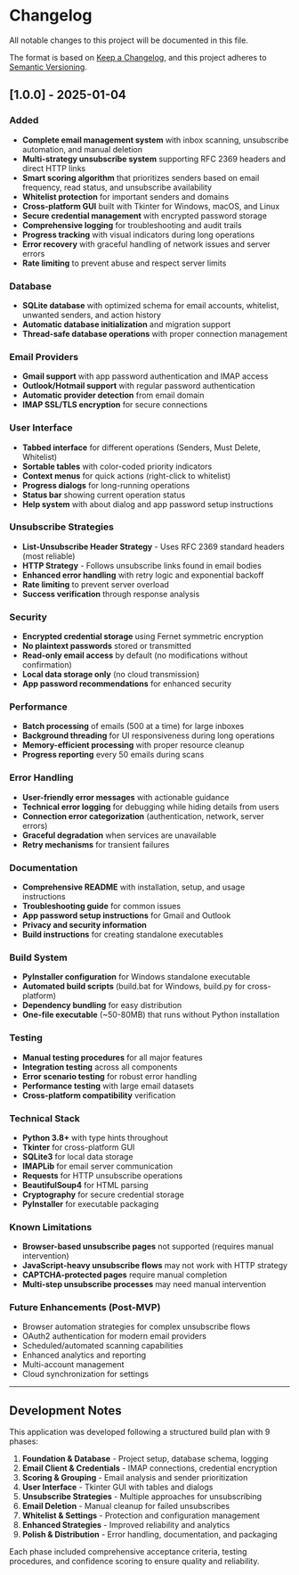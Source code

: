 # Changelog

All notable changes to this project will be documented in this file.

The format is based on [Keep a Changelog](https://keepachangelog.com/en/1.0.0/),
and this project adheres to [Semantic Versioning](https://semver.org/spec/v2.0.0.html).

## [1.0.0] - 2025-01-04

### Added
- **Complete email management system** with inbox scanning, unsubscribe automation, and manual deletion
- **Multi-strategy unsubscribe system** supporting RFC 2369 headers and direct HTTP links
- **Smart scoring algorithm** that prioritizes senders based on email frequency, read status, and unsubscribe availability
- **Whitelist protection** for important senders and domains
- **Cross-platform GUI** built with Tkinter for Windows, macOS, and Linux
- **Secure credential management** with encrypted password storage
- **Comprehensive logging** for troubleshooting and audit trails
- **Progress tracking** with visual indicators during long operations
- **Error recovery** with graceful handling of network issues and server errors
- **Rate limiting** to prevent abuse and respect server limits

### Database
- **SQLite database** with optimized schema for email accounts, whitelist, unwanted senders, and action history
- **Automatic database initialization** and migration support
- **Thread-safe database operations** with proper connection management

### Email Providers
- **Gmail support** with app password authentication and IMAP access
- **Outlook/Hotmail support** with regular password authentication
- **Automatic provider detection** from email domain
- **IMAP SSL/TLS encryption** for secure connections

### User Interface
- **Tabbed interface** for different operations (Senders, Must Delete, Whitelist)
- **Sortable tables** with color-coded priority indicators
- **Context menus** for quick actions (right-click to whitelist)
- **Progress dialogs** for long-running operations
- **Status bar** showing current operation status
- **Help system** with about dialog and app password setup instructions

### Unsubscribe Strategies
- **List-Unsubscribe Header Strategy** - Uses RFC 2369 standard headers (most reliable)
- **HTTP Strategy** - Follows unsubscribe links found in email bodies
- **Enhanced error handling** with retry logic and exponential backoff
- **Rate limiting** to prevent server overload
- **Success verification** through response analysis

### Security
- **Encrypted credential storage** using Fernet symmetric encryption
- **No plaintext passwords** stored or transmitted
- **Read-only email access** by default (no modifications without confirmation)
- **Local data storage only** (no cloud transmission)
- **App password recommendations** for enhanced security

### Performance
- **Batch processing** of emails (500 at a time) for large inboxes
- **Background threading** for UI responsiveness during long operations
- **Memory-efficient processing** with proper resource cleanup
- **Progress reporting** every 50 emails during scans

### Error Handling
- **User-friendly error messages** with actionable guidance
- **Technical error logging** for debugging while hiding details from users
- **Connection error categorization** (authentication, network, server errors)
- **Graceful degradation** when services are unavailable
- **Retry mechanisms** for transient failures

### Documentation
- **Comprehensive README** with installation, setup, and usage instructions
- **Troubleshooting guide** for common issues
- **App password setup instructions** for Gmail and Outlook
- **Privacy and security information**
- **Build instructions** for creating standalone executables

### Build System
- **PyInstaller configuration** for Windows standalone executable
- **Automated build scripts** (build.bat for Windows, build.py for cross-platform)
- **Dependency bundling** for easy distribution
- **One-file executable** (~50-80MB) that runs without Python installation

### Testing
- **Manual testing procedures** for all major features
- **Integration testing** across all components
- **Error scenario testing** for robust error handling
- **Performance testing** with large email datasets
- **Cross-platform compatibility** verification

### Technical Stack
- **Python 3.8+** with type hints throughout
- **Tkinter** for cross-platform GUI
- **SQLite3** for local data storage
- **IMAPLib** for email server communication
- **Requests** for HTTP unsubscribe operations
- **BeautifulSoup4** for HTML parsing
- **Cryptography** for secure credential storage
- **PyInstaller** for executable packaging

### Known Limitations
- **Browser-based unsubscribe pages** not supported (requires manual intervention)
- **JavaScript-heavy unsubscribe flows** may not work with HTTP strategy
- **CAPTCHA-protected pages** require manual completion
- **Multi-step unsubscribe processes** may need manual intervention

### Future Enhancements (Post-MVP)
- Browser automation strategies for complex unsubscribe flows
- OAuth2 authentication for modern email providers
- Scheduled/automated scanning capabilities
- Enhanced analytics and reporting
- Multi-account management
- Cloud synchronization for settings

---

## Development Notes

This application was developed following a structured build plan with 9 phases:

1. **Foundation & Database** - Project setup, database schema, logging
2. **Email Client & Credentials** - IMAP connections, credential encryption
3. **Scoring & Grouping** - Email analysis and sender prioritization
4. **User Interface** - Tkinter GUI with tables and dialogs
5. **Unsubscribe Strategies** - Multiple approaches for unsubscribing
6. **Email Deletion** - Manual cleanup for failed unsubscribes
7. **Whitelist & Settings** - Protection and configuration management
8. **Enhanced Strategies** - Improved reliability and analytics
9. **Polish & Distribution** - Error handling, documentation, and packaging

Each phase included comprehensive acceptance criteria, testing procedures, and confidence scoring to ensure quality and reliability.
